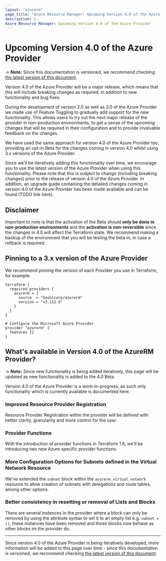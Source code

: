 ```yaml
---
layout: "azurerm"
page_title: "Azure Resource Manager: Upcoming Version 4.0 of the Azure Provider"
description: |-
Azure Resource Manager: Upcoming Version 4.0 of the Azure Provider
---
```


# Upcoming Version 4.0 of the Azure Provider

-> **Note:** Since this documentation is versioned, we recommend checking [the latest version of this document](https://registry.terraform.io/providers/hashicorp/azurerm/latest/docs/guides/4.0-overview).

Version 4.0 of the Azure Provider will be a major release, which means that this will include breaking changes as required, in addition to new functionality and bug fixes.

During the development of version 2.0 as well as 3.0 of the Azure Provider we made use of Feature Toggling to gradually add support for the new functionality. This allows users to try out the next major release of the provider in non-production environments, to get a sense of the upcoming changes that will be required in their configuration and to provide invaluable feedback on the changes.

We have used the same approach for version 4.0 of the Azure Provider too, providing an opt-in Beta for the changes coming in version 4.0 whilst using 3.x versions of the Azure Provider.

Since we'll be iteratively adding this functionality over time, we encourage you to use the latest version of the Azure Provider when using this functionality. Please note that this is subject to change (including breaking changes) prior to the release of version 4.0 of the Azure Provider. In addition, an upgrade guide containing the detailed changes coming in version 4.0 of the Azure Provider has been made available and can be found (TODO link here).

## Disclaimer

Important to note is that the activation of the Beta should **only be done in non-production environments** and the **activation is non-reversible** since the changes in 4.0 will affect the Terraform state. We recommend making a backup of the environment that you will be testing the beta in, in case a rollback is required.

## Pinning to a 3.x version of the Azure Provider

We recommend pinning the version of each Provider you use in Terraform, for example:

```hcl
terraform {
  required_providers {
    azurerm = {
      source  = "hashicorp/azurerm"
      version = "=3.112.0"
    }
  }
}

# Configure the Microsoft Azure Provider
provider "azurerm" {
  features {}
}
```

## What's available in Version 4.0 of the AzureRM Provider?

-> **Note:** Since new functionality is being added iteratively, this page will be updated as new functionality is added to the 4.0 Beta

Version 4.0 of the Azure Provider is a work-in-progress, as such only functionality which is currently available is documented here.


### Improved Resource Provider Registration

Resource Provider Registration within the provider will be defined with better clarity, granularity and more control for the user.

### Provider Functions

With the introduction of provider functions in Terraform 1.8, we'll be introducing two new Azure specific provider functions.

### More Configuration Options for Subnets defined in the Virtual Network Resource

We've extended the `subnet` block within the `azurerm_virtual_network` resource to allow creation of subnets with delegations and route tables, among other options.

### Better consistency in resetting or removal of Lists and Blocks

There are several instances in the provider where a block can only be removed by using the attribute syntax to set it to an empty list e.g. `subnet = []`, these instances have been removed and those blocks now behave as other blocks im the provider do.

---

Since version 4.0 of the Azure Provider is being iteratively developed, more information will be added to this page over time - since this documentation is versioned, we recommend checking [the latest version of this document](https://registry.terraform.io/providers/hashicorp/azurerm/latest/docs/guides/3.0-overview).